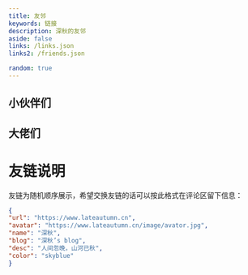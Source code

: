 ```yaml
---
title: 友邻
keywords: 链接
description: 深秋的友邻
aside: false
links: /links.json
links2: /friends.json

random: true
---
```



## 小伙伴们
<YunLinks :links="frontmatter.links2" :random="frontmatter.random" />

## 大佬们
<YunLinks :links="frontmatter.links" :random="frontmatter.random" />


# 友链说明

友链为随机顺序展示，希望交换友链的话可以按此格式在评论区留下信息：

```json
{
"url": "https://www.lateautumn.cn",
"avatar": "https://www.lateautumn.cn/image/avator.jpg",
"name": "深秋",
"blog": "深秋’s blog",
"desc": "人间忽晚，山河已秋",
"color": "skyblue"
}
```
